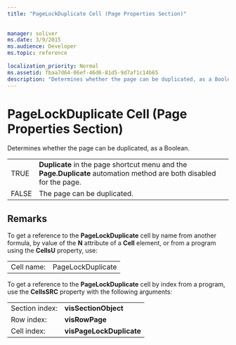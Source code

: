 ```yaml
---
title: "PageLockDuplicate Cell (Page Properties Section)"
 
 
manager: soliver
ms.date: 3/9/2015
ms.audience: Developer
ms.topic: reference
 
localization_priority: Normal
ms.assetid: fbaa7d64-06ef-46d6-81d5-9d7af1c14b65
description: "Determines whether the page can be duplicated, as a Boolean."
---
```


# PageLockDuplicate Cell (Page Properties Section)

Determines whether the page can be duplicated, as a Boolean.
  
|||
|:-----|:-----|
|TRUE  <br/> |**Duplicate** in the page shortcut menu and the **Page.Duplicate** automation method are both disabled for the page.  <br/> |
|FALSE  <br/> |The page can be duplicated.  <br/> |
   
## Remarks

To get a reference to the **PageLockDuplicate** cell by name from another formula, by value of the **N** attribute of a **Cell** element, or from a program using the **CellsU** property, use: 
  
|||
|:-----|:-----|
| Cell name:  <br/> | PageLockDuplicate  <br/> |
   
To get a reference to the **PageLockDuplicate** cell by index from a program, use the **CellsSRC** property with the following arguments: 
  
|||
|:-----|:-----|
| Section index:  <br/> |**visSectionObject** <br/> |
| Row index:  <br/> |**visRowPage** <br/> |
| Cell index:  <br/> |**visPageLockDuplicate** <br/> |
   

